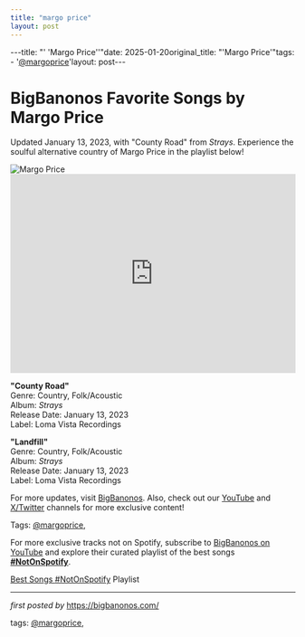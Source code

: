 ```yaml
---
title: "margo price"
layout: post
---
```

---title: "' 'Margo Price''"date: 2025-01-20original_title: "'Margo Price'"tags:  - '[@margoprice](/tags/margoprice/)'layout: post---<!-- Title of the Post --><h1 >BigBanonos Favorite Songs by Margo Price</h1> <!-- Introductory Text --><p >Updated January 13, 2023, with "County Road" from <em>Strays</em>. Experience the soulful alternative country of Margo Price in the playlist below!</p> <!-- Featured Image --><div > <img src="https://i.scdn.co/image/ab6761610000517404ecbe160084bb4d8fc48842" alt="Margo Price" /></div> <!-- Spotify Embed --><div > <iframe src="https://open.spotify.com/embed/playlist/4flEdKmHdVYKMzwe03eZFc?utm_source=generator" width="100%" height="352" frameborder="0" allowfullscreen="" allow="autoplay; clipboard-write; encrypted-media; fullscreen; picture-in-picture" loading="lazy"></iframe></div> <!-- Song Information --><div > <p><strong>"County Road"</strong><br> Genre: Country, Folk/Acoustic<br> Album: <em>Strays</em><br> Release Date: January 13, 2023<br> Label: Loma Vista Recordings</p> <p><strong>"Landfill"</strong><br> Genre: Country, Folk/Acoustic<br> Album: <em>Strays</em><br> Release Date: January 13, 2023<br> Label: Loma Vista Recordings</p></div> <!-- Footer Links --><div > <p>For more updates, visit <a href="https://bigbanonos.com/" target="_blank">BigBanonos</a>. Also, check out our <a href="https://www.youtube.com/[@BigBanonos](/tags/BigBanonos/)" target="_blank">YouTube</a> and <a href="https://x.com/bigbanonos" target="_blank">X/Twitter</a> channels for more exclusive content!</p></div> <!-- Tags --><p >Tags: [@margoprice](/tags/margoprice/),</p><!--Subscribe and Playlist Links--><div>    <p>For more exclusive tracks not on Spotify, subscribe to <a href="https://www.youtube.com/[@BigBanonos](/tags/BigBanonos/)" target="_blank">BigBanonos on YouTube</a> and explore their curated playlist of the best songs <strong>[#NotOnSpotify](/tags/NotOnSpotify/)</strong>.</p>    <p><a href="https://www.youtube.com/playlist?list=PLtuNtuTatqI0kFahUCbtbfenC_ET5O_tr" target="_blank">Best Songs [#NotOnSpotify](/tags/NotOnSpotify/) Playlist<br /></a></p></div><hr /><p><em>first posted by</em> <a href="https://bigbanonos.com/" rel="noopener" target="_new">https://bigbanonos.com/</a></p><p>tags: [@margoprice](/tags/margoprice/),</p>